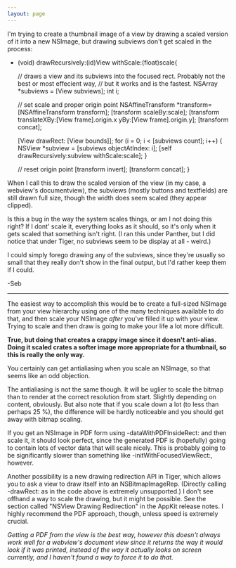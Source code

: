 ```yaml
---
layout: page
---
```




I'm trying to create a thumbnail image of a view by drawing a scaled version of it into a new NSImage, but drawing subviews don't get scaled in the process:

    
- (void) drawRecursively:(id)View withScale:(float)scale{ 
	
	// draws a view and its subviews into the focused rect. Probably not the best or most effecient way, 
	//	but it works and is the fastest.
	NSArray *subviews = [View subviews]; 
	int i; 

	// set scale and proper origin point
	NSAffineTransform *transform=[NSAffineTransform transform];
	[transform scaleBy:scale];
	[transform translateXBy:[View frame].origin.x yBy:[View frame].origin.y];
	[transform concat];
	
	[View drawRect: [View bounds]];
	for (i = 0; i < [subviews count]; i++) { 
		NSView *subview = [subviews objectAtIndex: i]; 
		[self drawRecursively:subview withScale:scale]; 
	}

	// reset origin point
	[transform invert];
	[transform concat];
}


When I call this to draw the scaled version of the view (in my case, a webview's documentview), the subviews (mostly buttons and textfields) are still drawn full size, though the width does seem scaled (they appear clipped).

Is this a bug in the way the system scales things, or am I not doing this right? If I dont' scale it, everything looks as it should, so it's only when it  gets scaled that something isn't right. (I ran this under Panther, but I did notice that under Tiger, no subviews seem to be display at all - weird.)

I could simply forego drawing any of the subviews, since they're usually so small that they really don't show in the final output, but I'd rather keep them if I could. 

-Seb

----

The easiest way to accomplish this would be to create a full-sized NSImage from your view hierarchy using one of the many techniques available to do that, and then scale your NSImage *after* you've filled it up with your view. Trying to scale and then draw is going to make your life a lot more difficult.

**True, but doing that creates a crappy image since it doesn't anti-alias. Doing it scaled crates a softer image more appropriate for a thumbnail, so this is really the only way.** 

You certainly can get antialiasing when you scale an NSImage, so that seems like an odd objection.

The antialiasing is not the same though. It will be uglier to scale the bitmap than to render at the correct resolution from start. Slightly depending on content, obviously. But also note that if you scale down a lot (to less than perhaps 25 %), the difference will be hardly noticeable and you should get away with bitmap scaling.

If you get an NSImage in PDF form using     -dataWithPDFInsideRect: and then scale it, it should look perfect, since the generated PDF is (hopefully) going to contain lots of vector data that will scale nicely. This is probably going to be significantly slower than something like     -initWithFocusedViewRect:, however.

Another possibility is a new drawing redirection API in Tiger, which allows you to ask a view to draw itself into an NSBitmapImageRep. (Directly calling     -drawRect: as in the code above is extremely unsupported.) I don't see offhand a way to scale the drawing, but it might be possible. See the section called "NSView Drawing Redirection" in the AppKit release notes. I highly recommend the PDF approach, though, unless speed is extremely crucial.

*Getting a PDF from the view is the best way, however this doesn't always work well for a webview's document view since it returns the way it would look if it was printed, instead of the way it actually looks on screen currently, and I haven't found a way to force it to do that.*
